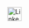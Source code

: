 [<img src="https://static-exp1.licdn.com/sc/h/al2o9zrvru7aqj8e1x2rzsrca" alt="LinkedIn" width="32" />](https://www.linkedin.com/in/vivaldes/)
